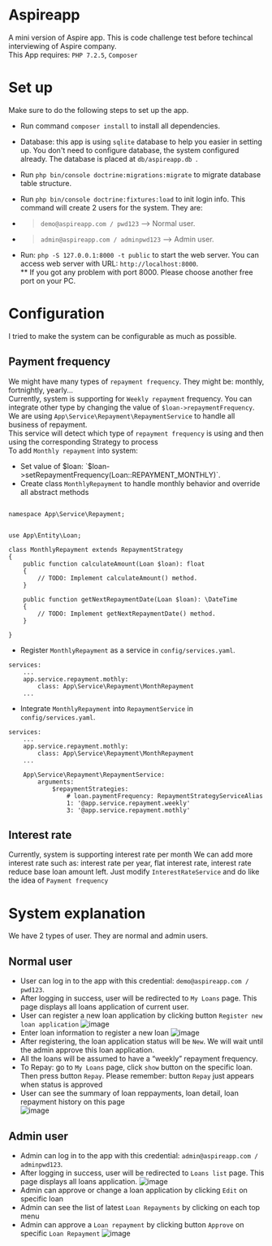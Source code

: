 # Aspireapp
A mini version of Aspire app.  This is code challenge test before techincal interviewing of Aspire company.  
This App requires: `PHP 7.2.5`, `Composer` 
# Set up
Make sure to do the following steps to set up the app.  
* Run command `composer install` to install all dependencies.  
* Database: this app is using `sqlite` database to help you easier in setting up. You don't need to configure database, the system configured already. The database is placed at `db/aspireapp.db `.  
* Run `php bin/console doctrine:migrations:migrate` to migrate database table structure.  
* Run `php bin/console doctrine:fixtures:load` to init login info. This command will create 2 users for the system. They are:  
* > `demo@aspireapp.com / pwd123` --> Normal user.  
* > `admin@aspireapp.com / adminpwd123` --> Admin user.

* Run: `php -S 127.0.0.1:8000 -t public`  to start the web server. You can access web server with URL: `http://localhost:8000`.  
** If you got any problem with port 8000. Please choose another free port on your PC.  
# Configuration
I tried to make the system can be configurable as much as possible.
## Payment frequency
We might have many types of `repayment frequency`. They might be: monthly, fortnightly, yearly...  
Currently, system is supporting for `Weekly repayment` frequency. You can integrate other type by changing the value of `$loan->repaymentFrequency`.  
We are using `App\Service\Repayment\RepaymentService` to handle all business of repayment.  
This service will detect which type of `repayment frequency` is using and then using the corresponding Strategy to process  
To add `Monthly repayment` into system:   
* Set value of $loan: `$loan->setRepaymentFrequency(Loan::REPAYMENT_MONTHLY)`.
* Create class `MonthlyRepayment` to handle monthly behavior and override all abstract methods
```

namespace App\Service\Repayment;


use App\Entity\Loan;

class MonthlyRepayment extends RepaymentStrategy
{
    public function calculateAmount(Loan $loan): float
    {
        // TODO: Implement calculateAmount() method.
    }

    public function getNextRepaymentDate(Loan $loan): \DateTime
    {
        // TODO: Implement getNextRepaymentDate() method.
    }

}
```
* Register `MonthlyRepayment` as a service in `config/services.yaml`.  
```
services:
    ...
    app.service.repayment.mothly:
        class: App\Service\Repayment\MonthRepayment
    ...
```
* Integrate `MonthlyRepayment` into `RepaymentService` in  `config/services.yaml`.  
```
services:
    ...
    app.service.repayment.mothly:
        class: App\Service\Repayment\MonthRepayment
    ...
    
    App\Service\Repayment\RepaymentService:
        arguments:
            $repaymentStrategies:
                # loan.paymentFrequency: RepaymentStrategyServiceAlias
                1: '@app.service.repayment.weekly'
                3: '@app.service.repayment.mothly'
```
## Interest rate
Currently, system is supporting interest rate per month
We can add more interest rate such as: interest rate per year, flat interest rate, interest rate reduce base loan amount left.
Just modify `InterestRateService` and do like the idea of `Payment frequency`
# System explanation
We have 2 types of user. They are normal and admin users.
## Normal user
* User can log in to the app with this credential: `demo@aspireapp.com / pwd123`.    
* After logging in success, user will be redirected to `My Loans` page. This page displays all loans application of current user.   
* User can register a new loan application by clicking button `Register new loan application`
 ![image](https://user-images.githubusercontent.com/10457634/82736038-c964ea80-9d50-11ea-8041-05f0f6c0b772.png)
 * Enter loan information to register a new loan
 ![image](https://user-images.githubusercontent.com/10457634/82736102-324c6280-9d51-11ea-9ced-359edb2f1c6b.png)
 * After registering, the loan application status will be `New`. We will wait until the admin approve this loan application.  
 * All the loans will be assumed to have a “weekly” repayment frequency.  
 * To Repay: go to `My Loans` page, click `show` button on the specific loan. Then press button `Repay`. Please remember: button `Repay` just appears when status is approved
 * User can see the summary of loan reppayments, loan detail, loan repayment history on this page  
 ![image](https://user-images.githubusercontent.com/10457634/82736444-126a6e00-9d54-11ea-8b25-3dfcf971e8a9.png)
## Admin user
* Admin can log in to the app with this credential: `admin@aspireapp.com / adminpwd123`.    
* After logging in success, user will be redirected to `Loans list` page. This page displays all loans application.
![image](https://user-images.githubusercontent.com/10457634/82736577-0fbc4880-9d55-11ea-8477-f821d5bb3cad.png)
* Admin can approve or change a loan application by clicking `Edit` on specific loan
* Admin can see the list of latest `Loan Repayments` by clicking on each top menu
* Admin can approve a `Loan repayment` by clicking button `Approve` on specific `Loan Repayment`
![image](https://user-images.githubusercontent.com/10457634/82736710-f667cc00-9d55-11ea-83cb-8edf30b67faa.png)
 
